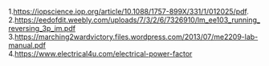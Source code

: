 1.https://iopscience.iop.org/article/10.1088/1757-899X/331/1/012025/pdf. <br>
2.https://eedofdit.weebly.com/uploads/7/3/2/6/7326910/lm_ee103_running_reversing_3p_im.pdf <br>
3.https://marching2wardvictory.files.wordpress.com/2013/07/me2209-lab-manual.pdf <br>
4.https://www.electrical4u.com/electrical-power-factor <br>
